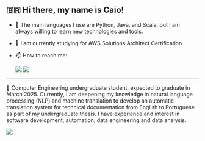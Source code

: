 ## 🇧🇷 Hi there, my name is Caio! 


<!--
**caiogomide/caiogomide** is a ✨ _special_ ✨ repository because its `README.md` (this file) appears on your GitHub profile.

Here are some ideas to get you started:

- 🔭 I’m currently working on ...
- 🌱 I’m currently learning ...
- 👯 I’m looking to collaborate on ...
- 🤔 I’m looking for help with ...
- 💬 Ask me about ...
- 📫 How to reach me: ...
- 😄 Pronouns: ...
- ⚡ Fun fact: ...
-->
* 🌱 The main languages I use are Python, Java, and Scala, but I am always willing to learn new technologies and tools.

* 🔭 I am currently studying for AWS Solutions Architect Certification
 
* 📫 How to reach me:

  <a href="mailto:contato.caiogomide@gmail.com" target="_blank"><img src="https://img.shields.io/badge/Gmail-D14836?style=for-the-badge&logo=gmail&logoColor=white"></a> <a href="https://www.linkedin.com/in/caio-gomide/"><img src="https://img.shields.io/badge/LinkedIn-0077B5?style=for-the-badge&logo=linkedin&logoColor=white"></a>
  
<hr> 

💬 Computer Engineering undergraduate student, expected to graduate in March 2025. Currently, I am deepening my knowledge in natural language processing (NLP) and machine translation to develop an automatic translation system for technical documentation from English to Portuguese as part of my undergraduate thesis. I have experience and interest in software development, automation, data engineering and data analysis.

<p align="left">
  <a href="https://skillicons.dev">
    <img src="https://skillicons.dev/icons?i=python,java,scala,mysql,aws,mongodb,selenium"&theme=dark />
  </a>
</p>

